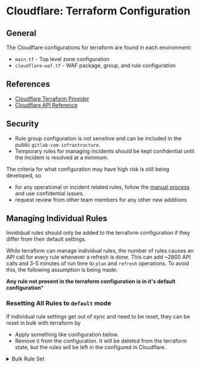 # Cloudflare: Terraform Configuration

## General

The Cloudflare configurations for terraform are found in each environment:

- `main.tf` - Top level zone configuration
- `cloudflare-waf.tf` - WAF package, group, and rule configuration

## References

- [Cloudflare Terraform Provider](https://www.terraform.io/docs/providers/cloudflare/index.html)
- [Cloudflare API Reference](https://api.cloudflare.com/)

## Security

- Rule group configuration is not sensitive and can be included in the public `gitlab-com-infrastructure`.
- Temporary rules for managing incidents should be kept confidential until the incident is resolved at a minimum.

The criteria for what configuration may have high risk is still being developed,
so
* for any operational or incident related rules, follow the
[manual process](cloudflare-managing-traffic.md#manually) and use confidential issues.
* request review from other team members for any other new additions

## Managing Individual Rules

Invididual rules should only be added to the terraform configuration if they
differ from their default settings.

While terraform can manage individual rules, the number of rules causes an
API call for every rule whenever a refresh is done. This can add ~2800 API
calls and 3-5 minutes of run time to `plan` and `refresh` operations. To avoid
this, the following assumption is being made:

**Any rule not present in the terraform configuration is in it's default configuration***

### Resetting All Rules to `default` mode

If individual rule settings get out of sync and need to be reset, they can
be reset in bulk with terraform by

* Apply something like configuration below.
* Remove it from the configuration. It will be deleted from the terraform
  state, but the rules will be left in the configured in Cloudflare.

<p>
<details>
<summary>Bulk Rule Set</summary>

```terraform
data "cloudflare_waf_rules" "cloudflare_package_rules" {
  zone_id    = var.cloudflare_zone_id
  package_id = local.cloudflare_package_id
}

resource "cloudflare_waf_rule" "cloudflare-set_to_default" {
  zone_id = var.cloudflare_zone_id
  mode    = "default"

  for_each = {
    for rule in data.cloudflare_waf_rules.cloudflare_package_rules.rules : rule.id => rule.id
  }

  rule_id = each.key
}

data "cloudflare_waf_rules" "owasp_package_rules" {
  zone_id    = var.cloudflare_zone_id
  package_id = local.owasp_package_id
}

resource "cloudflare_waf_rule" "owasp-set_to_default" {
  zone_id = var.cloudflare_zone_id
  mode    = "default"

  for_each = {
    for rule in data.cloudflare_waf_rules.owasp_package_rules.rules : rule.id => rule.id
  }

  rule_id = each.key
}
```

</details>
</p>